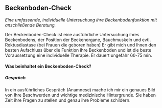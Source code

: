 ## Beckenboden-Check

*Eine umfassende, individuelle Untersuchung ihre Beckenbodenfunktion mit anschließende Beratung.*

Der Beckenboden-Check ist eine ausführliche Untersuchung ihres Beckenbodens, der Position der Beckenorgane, Bauchmuskeln und evtl. Rektusdiastase (bei Frauen die geboren haben) Er gibt mich und Ihnen den besten Aufschluss über die Funktion ihre Beckenboden und ist die beste Voraussetzung eine individuelle Therapie. Er dauert ungefähr 60-75 min.

#### Was beinhaltet ein Beckenboden-Check?
##### Gespräch
In ein ausführliches Gespräch (Anamnese) mache ich mir ein genaues Bild von Ihre Beschwerden und wichtige medizinische Hintergrunde. Sie haben Zeit ihre Fragen zu stellen und genau ihre Probleme schildern.
